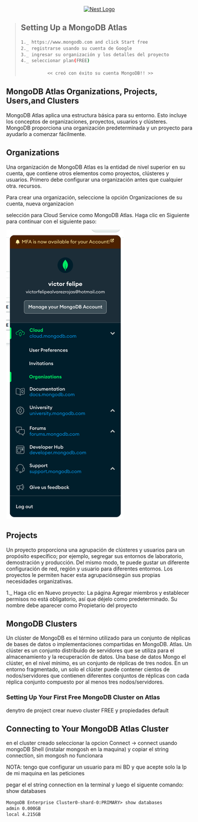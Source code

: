 <p align="center">
  <a href="http://nestjs.com/" target="blank"><img src="https://www.svgrepo.com/show/331488/mongodb.svg" width="200" alt="Nest Logo" /></a>
</p>

> ## Setting Up a MongoDB Atlas
>   ```bash
> 1._ https://www.mongodb.com and click Start free
> 2._ registrarse usando su cuenta de Google
> 3._ ingresar su organización y los detalles del proyecto
> 4._ seleccionar plan(FREE) 
>
>             << creó con éxito su cuenta MongoDB!! >> 
>```



## MongoDB Atlas Organizations, Projects, Users,and Clusters

<p> MongoDB Atlas aplica una estructura básica para su entorno. Esto incluye los conceptos de organizaciones, proyectos, usuarios y clústeres. MongoDB proporciona una organización predeterminada y un proyecto para ayudarlo a comenzar fácilmente. </p>


## Organizations 

<p>Una organización de MongoDB Atlas es la entidad de nivel superior en su cuenta, que contiene otros elementos
como proyectos, clústeres y usuarios. Primero debe configurar una organización antes que cualquier otra.
recursos.

Para crear una organización, seleccione la opción Organizaciones de su cuenta, nueva organizacion

selección para Cloud Service como MongoDB Atlas. Haga clic en Siguiente para continuar con el siguiente paso:



</p>

![alt](public/images/organization.png)


## Projects
<p>Un proyecto proporciona una agrupación de clústeres y usuarios para un propósito específico; por ejemplo, segregar sus entornos de laboratorio, demostración y producción. Del mismo modo, te puede gustar un diferente
configuración de red, región y usuario para diferentes entornos. Los proyectos le permiten hacer esta agrupaciónsegún sus propias necesidades organizativas.

1._ Haga clic en Nuevo proyecto:
    La página Agregar miembros y establecer permisos no está
obligatorio, así que déjelo como predeterminado. Su nombre debe aparecer como Propietario del proyecto

</p>

## MongoDB Clusters
<p>Un clúster de MongoDB es el término utilizado para un conjunto de réplicas de bases de datos o implementaciones compartidas en MongoDB.
Atlas. Un clúster es un conjunto distribuido de servidores que se utiliza para el almacenamiento y la recuperación de datos. Una base de datos Mongo
el clúster, en el nivel mínimo, es un conjunto de réplicas de tres nodos. En un entorno fragmentado, un solo
el clúster puede contener cientos de nodos/servidores que contienen diferentes conjuntos de réplicas con cada réplica
conjunto compuesto por al menos tres nodos/servidores.</p>

### Setting Up Your First Free MongoDB Cluster on Atlas

<p>denytro de project crear nuevo cluster FREE y propiedades default</p>

## Connecting to Your MongoDB Atlas Cluster

<p>en el cluster creado seleccionar la opcion Connect -> connect usando mongoDB Shell (instalar mongosh en la maquina) y copiar el string connection, sin mongosh no funcionara

NOTA: tengo que configurar un usuario para mi BD y que acepte solo la Ip de mi maquina en las peticiones 


pegar el el string connection en la terminal y luego el siguente comando: show databases

</p>

```
MongoDB Enterprise Cluster0-shard-0:PRIMARY> show databases
admin 0.000GB
local 4.215GB
```









